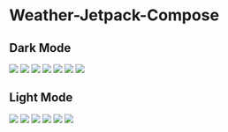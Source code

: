 <h1>Weather-Jetpack-Compose</h1>

<h2>Dark Mode</h2>

<img src="https://i.postimg.cc/P5PxVM9h/drk-1.jpg"/>
<img src="https://i.postimg.cc/mDN21pz3/drk-2.jpg"/>
<img src="https://i.postimg.cc/sgq2khCW/drk-3.jpg"/>
<img src="https://i.postimg.cc/zB1GBYBX/drk-4.jpg"/>
<img src="https://i.postimg.cc/MGBGqpzF/drk-5.jpg"/>
<img src="https://i.postimg.cc/xTs8PZst/drk-6.jpg"/>
<img src="https://i.postimg.cc/kXMDKCy2/drk-7.jpg"/>

<h2>Light Mode</h2>
<img src="https://i.postimg.cc/br5XZ1TH/lgt-1.jpg"/>
<img src="https://i.postimg.cc/76xrdHh7/lgt-2.jpg"/>
<img src="https://i.postimg.cc/fyynW8xR/lgt-3.jpg"/>
<img src="https://i.postimg.cc/Jh3WpDrM/lgt-4.jpg"/>
<img src="https://i.postimg.cc/j5ZYrpn1/lgt-5.jpg"/>
<img src="https://i.postimg.cc/JhCL3cWp/lgt-6.jpg"/>

